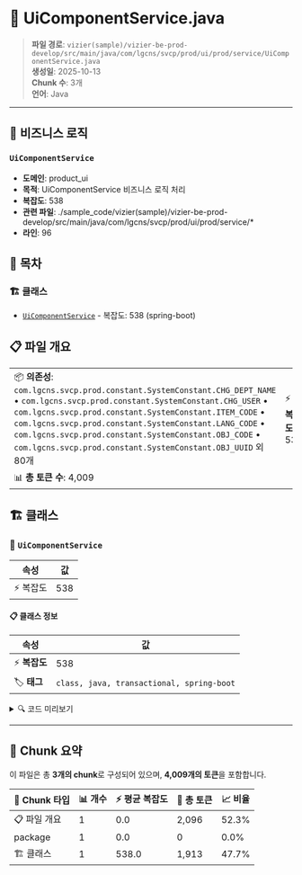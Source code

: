 # 📄 UiComponentService.java

> **파일 경로**: `vizier(sample)/vizier-be-prod-develop/src/main/java/com/lgcns/svcp/prod/ui/prod/service/UiComponentService.java`  
> **생성일**: 2025-10-13  
> **Chunk 수**: 3개  
> **언어**: Java
---



## 💼 비즈니스 로직

### `UiComponentService`
- **도메인**: product_ui
- **목적**: UiComponentService 비즈니스 로직 처리
- **복잡도**: 538
- **관련 파일**: ./sample_code/vizier(sample)/vizier-be-prod-develop/src/main/java/com/lgcns/svcp/prod/ui/prod/service/*
- **라인**: 96


## 📑 목차

### 🏗️ 클래스
- [`UiComponentService`](#class-uicomponentservice) - 복잡도: 538 (spring-boot)

## 📋 파일 개요

| | |
|--|--|
| 📦 **의존성**: `com.lgcns.svcp.prod.constant.SystemConstant.CHG_DEPT_NAME` • `com.lgcns.svcp.prod.constant.SystemConstant.CHG_USER` • `com.lgcns.svcp.prod.constant.SystemConstant.ITEM_CODE` • `com.lgcns.svcp.prod.constant.SystemConstant.LANG_CODE` • `com.lgcns.svcp.prod.constant.SystemConstant.OBJ_CODE` • `com.lgcns.svcp.prod.constant.SystemConstant.OBJ_UUID` 외 80개 | ⚡ **총 복잡도**: 538 |
| 📊 **총 토큰 수**: 4,009 |  |



## 🏗️ 클래스

### <a id="class-uicomponentservice"></a>🎯 `UiComponentService`

| 속성 | 값 |
|------|----|
| ⚡ 복잡도 | 538 |



#### 📋 클래스 정보

| 속성 | 값 |
|------|----|
| ⚡ **복잡도** | 538 || 📍 **라인 범위** | 96-96 |
| 🏷️ **태그** | `class, java, transactional, spring-boot` || 🏗️ **프레임워크** | `spring-boot` |

<details>
<summary>🔍 코드 미리보기</summary>

```java
public class UiComponentService {
	private final CommonDao commonDao;
	private final UiTableService uiTableService;
	private final UiCommonService uiCommonService;
	private final UIMultiEntityService uiMultiEntityService;
	private final UIHistoryService uiHistoryService;
	private final ComponentExcelHelper excelHelper;
	private final ComponentMapper componentMapper;
	private final MessageSource messageSource;

	public MfMDto retrieveMfM(MfMDto mfMDto) {
		return commonDao.select("Ui-component.retrieveMfM", mfMDto);
	}

	public void updateMfM(MfMDto mfMDto) {
		MfMDto existMfM = commonDao.select("Ui-component.retrieveMfM", mfMDto.getBasfCd());
		if (existMfM == null) {
			throw new BusinessException("해당 Id의 상품이 존재하지 않습니다.");
		}
		int result = commonDao.update("Ui-component.updateMfM", mfMD...
```

**Chunk 정보**
- 🆔 **ID**: `3dfdc162663f`
- 📍 **라인**: 96-96
- 📊 **토큰**: 1913
- 🏷️ **태그**: `class, java, transactional, spring-boot`

</details>

---





## 🧩 Chunk 요약

이 파일은 총 **3개의 chunk**로 구성되어 있으며, **4,009개의 토큰**을 포함합니다.

| 🧩 Chunk 타입 | 📊 개수 | ⚡ 평균 복잡도 | 📝 총 토큰 | 📈 비율 |
|---------------|--------|-------------|----------|--------|
| 📋 파일 개요 | 1 | 0.0 | 2,096 | 52.3% |
| package | 1 | 0.0 | 0 | 0.0% |
| 🏗️ 클래스 | 1 | 538.0 | 1,913 | 47.7% |

